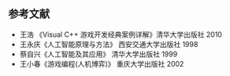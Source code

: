 ## 参考文献

- 王浩 《Visual C++ 游戏开发经典案例详解》清华大学出版社 2010
- 王永庆《人工智能原理与方法》 西安交通大学出版社 1998
- 蔡自兴《人工智能及其应用》 清华大学出版社 1999
- 王小春《游戏编程(人机博弈)》 重庆大学出版社 2002
